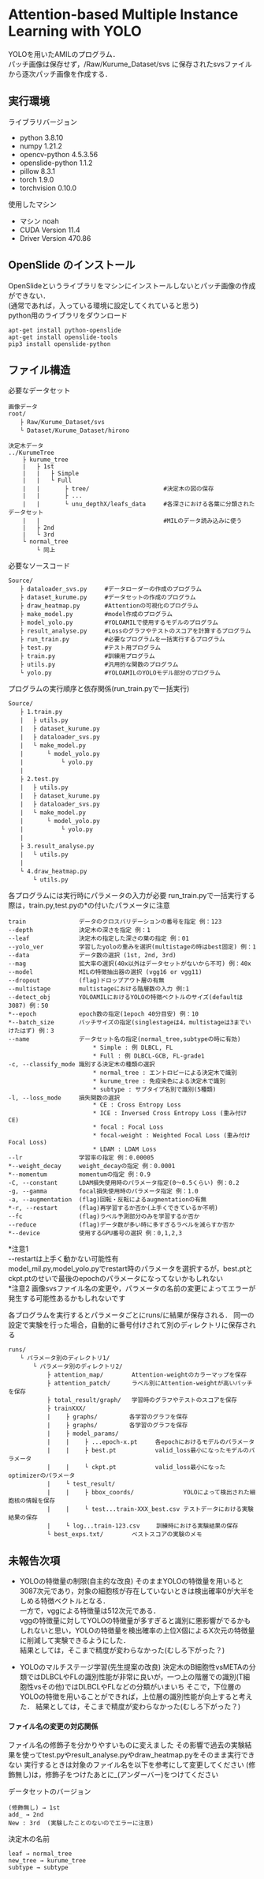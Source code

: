 # Attention-based Multiple Instance Learning with YOLO

YOLOを用いたAMILのプログラム．  
パッチ画像は保存せず，/Raw/Kurume_Dataset/svs に保存されたsvsファイルから逐次パッチ画像を作成する．

## 実行環境
ライブラリバージョン
- python 3.8.10
- numpy 1.21.2
- opencv-python 4.5.3.56
- openslide-python 1.1.2
- pillow 8.3.1
- torch 1.9.0
- torchvision 0.10.0

使用したマシン
- マシン noah
- CUDA Version 11.4
- Driver Version 470.86

## OpenSlide のインストール
OpenSlideというライブラリをマシンにインストールしないとパッチ画像の作成ができない．  
(通常であれば，入っている環境に設定してくれていると思う)  
python用のライブラリをダウンロード  
```
apt-get install python-openslide
apt-get install openslide-tools
pip3 install openslide-python
```

## ファイル構造
必要なデータセット
```
画像データ
root/
　　├ Raw/Kurume_Dataset/svs
　　└ Dataset/Kurume_Dataset/hirono

決定木データ
../KurumeTree
    ├ kurume_tree
    |   ├ 1st
    |   |   ├ Simple   
    |   |   └ Full
    |   |       ├ tree/                     #決定木の図の保存
    |   |       ├ ...  
    |   |       └ unu_depthX/leafs_data     #各深さにおける各葉に分類されたデータセット
    |   |                                   #MILのデータ読み込みに使う
    |   ├ 2nd        
    |   └ 3rd        
    └ normal_tree
        └ 同上
```

必要なソースコード

```
Source/
　　├ dataloader_svs.py     #データローダーの作成のプログラム
　　├ dataset_kurume.py     #データセットの作成のプログラム
　　├ draw_heatmap.py       #Attentionの可視化のプログラム
　　├ make_model.py         #model作成のプログラム
　　├ model_yolo.py         #YOLOAMILで使用するモデルのプログラム
　　├ result_analyse.py     #Lossのグラフやテストのスコアを計算するプログラム
　　├ run_train.py          #必要なプログラムを一括実行するプログラム
　　├ test.py               #テスト用プログラム
　　├ train.py              #訓練用プログラム
　　├ utils.py              #汎用的な関数のプログラム
　　└ yolo.py               #YOLOAMILのYOLOモデル部分のプログラム
```

プログラムの実行順序と依存関係(run_train.pyで一括実行)
```
Source/
　　├ 1.train.py
　　| 　├ utils.py
　　| 　├ dataset_kurume.py
　　|　 ├ dataloader_svs.py
　　|　 └ make_model.py
　　|　     └ model_yolo.py
　　|　         └ yolo.py
　　|　 
　　├ 2.test.py
　　| 　├ utils.py
　　| 　├ dataset_kurume.py
　　|　 ├ dataloader_svs.py
　　|　 └ make_model.py
　　|　     └ model_yolo.py
　　|　         └ yolo.py　
　　|　 
　　├ 3.result_analyse.py
　　| 　└ utils.py
　　|　 
　　└ 4.draw_heatmap.py
　　  　└ utils.py
```

各プログラムには実行時にパラメータの入力が必要
run_train.pyで一括実行する際は，train.py,test.pyの*の付いたパラメータに注意
```
train               データのクロスバリデーションの番号を指定 例：123
--depth             決定木の深さを指定 例：1
--leaf              決定木の指定した深さの葉の指定 例：01
--yolo_ver          学習したyoloの重みを選択(multistageの時はbest固定) 例：1
--data              データ数の選択 (1st, 2nd, 3rd)
--mag               拡大率の選択(40x以外はデータセットがないから不可) 例：40x
--model             MILの特徴抽出器の選択 (vgg16 or vgg11)
--dropout           (flag)ドロップアウト層の有無
--multistage        multistageにおける階層数の入力 例:1
--detect_obj        YOLOAMILにおけるYOLOの特徴ベクトルのサイズ(defaultは3087) 例：50
*--epoch            epoch数の指定(1epoch 40分目安) 例：10
*--batch_size       バッチサイズの指定(singlestageは4，multistageは3までいけたはず) 例：3
--name              データセット名の指定(normal_tree,subtypeの時に有効)
                        * Simple : 例 DLBCL, FL
                        * Full : 例 DLBCL-GCB, FL-grade1
-c, --classify_mode 識別する決定木の種類の選択 
                        * normal_tree : エントロピーによる決定木で識別
                        * kurume_tree : 免疫染色による決定木で識別
                        * subtype : サブタイプ名別で識別(5種類)
-l, --loss_mode     損失関数の選択
                        * CE : Cross Entropy Loss
                        * ICE : Inversed Cross Entropy Loss (重み付けCE)
                        * focal : Focal Loss
                        * focal-weight : Weighted Focal Loss (重み付けFocal Loss)
                        * LDAM : LDAM Loss
--lr                学習率の指定 例：0.00005
*--weight_decay     weight_decayの指定 例：0.0001
*--momentum         momentumの指定 例：0.9
-C, --constant      LDAM損失使用時のパラメータ指定(0～0.5くらい) 例：0.2
-g, --gamma         focal損失使用時のパラメータ指定 例：1.0
-a, --augmentation  (flag)回転・反転によるaugmentationの有無
*-r, --restart      (flag)再学習するか否か(上手くできているか不明)
--fc                (flag)ラベル予測部分のみを学習するか否か
--reduce            (flag)データ数が多い時に多すぎるラベルを減らすか否か
*--device           使用するGPU番号の選択 例：0,1,2,3
```
*注意1  
--restartは上手く動かない可能性有  
model_mil.py,model_yolo.pyでrestart時のパラメータを選択するが，best.ptとckpt.ptのせいで最後のepochのパラメータになってないかもしれない  
*注意2
画像svsファイル名の変更や，パラメータの名前の変更によってエラーが発生する可能性あるかもしれないです  

各プログラムを実行するとパラメータごとにruns/に結果が保存される．
同一の設定で実験を行った場合，自動的に番号付けされて別のディレクトリに保存される
```
runs/
　　└ パラメータ別のディレクトリ1/
　　 　 └ パラメータ別のディレクトリ2/
　　 　     ├ attention_map/        Attention-weightのカラーマップを保存
　　 　     ├ attention_patch/      ラベル別にAttention-weightが高いパッチを保存
　　 　     ├ total_result/graph/   学習時のグラフやテストのスコアを保存
　　 　     ├ trainXXX/
　　  　    | 　　├ graphs/         各学習のグラフを保存
　　  　    | 　　├ graphs/         各学習のグラフを保存
　　      　|　 　├ model_params/   
　 　   　  | 　　|　 　├ ...epoch-x.pt     各epochにおけるモデルのパラメータ
　 　   　  | 　　|　 　├ best.pt           valid_loss最小になったモデルのパラメータ
　 　   　  | 　　|　 　└ ckpt.pt           valid_loss最小になったoptimizerのパラメータ
　　      　|　 　└ test_result/
　 　   　  | 　　|　 　├ bbox_coords/              YOLOによって検出された細胞核の情報を保存
　 　   　  | 　　|　 　└ test...train-XXX_best.csv テストデータにおける実験結果の保存
　 　   　  | 　　└ log...train-123.csv　   訓練時における実験結果の保存
　　 　     └ best_exps.txt/        ベストスコアの実験のメモ
```

## 未報告次項
* YOLOの特徴量の制限(自主的な改良)
    そのままYOLOの特徴量を用いると3087次元であり，対象の細胞核が存在していないときは検出確率0が大半をしめる特徴ベクトルとなる．  
    一方で，vggによる特徴量は512次元である．  
    vggの特徴量に対してYOLOの特徴量が多すぎると識別に悪影響がでるかもしれないと思い，YOLOの特徴量を検出確率の上位X個によるX次元の特徴量に削減して実験できるようにした．  
    結果としては，そこまで精度が変わらなかった(むしろ下がった？)

* YOLOのマルチステージ学習(先生提案の改良)
    決定木のB細胞性vsMETAの分類ではDLBCLやFLの識別性能が非常に良いが，一つ上の階層での識別(T細胞性vsその他)ではDLBCLやFLなどの分類がいまいち
    そこで，下位層のYOLOの特徴を用いることができれば，上位層の識別性能が向上すると考えた．
    結果としては，そこまで精度が変わらなかった(むしろ下がった？)

#### ファイル名の変更の対応関係
ファイル名の修飾子を分かりやすいものに変えました
その影響で過去の実験結果を使ってtest.pyやresult_analyse.pyやdraw_heatmap.pyをそのまま実行できない
実行するときは対象のファイル名を以下を参考にして変更してください
(修飾無し)は，修飾子をつけたあとに_(アンダーバー)をつけてください

データセットのバージョン
```
(修飾無し) → 1st  
add_ → 2nd  
New : 3rd  (実験したことのないのでエラーに注意)
```

決定木の名前
```
leaf → normal_tree
new_tree → kurume_tree
subtype → subtype
```